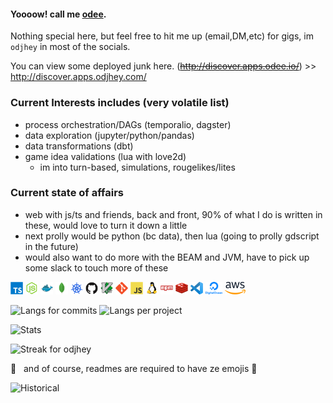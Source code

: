 #### Yoooow! call me [odee](https://odjhey.com). 
<!-- I'm also (and more active these days) in [gitlab](https://gitlab.com/odelon.pacalso). -->

Nothing special here, but feel free to hit me up (email,DM,etc) for gigs, im `odjhey` in most of the socials.

You can view some deployed junk here. (~~http://discover.apps.odee.io/~~) >> http://discover.apps.odjhey.com/

### Current Interests includes (very volatile list)
- process orchestration/DAGs (temporalio, dagster)
- data exploration (jupyter/python/pandas)
- data transformations (dbt)
- game idea validations (lua with love2d)
    - im into turn-based, simulations, rougelikes/lites
    
### Current state of affairs
- web with js/ts and friends, back and front, 90% of what I do is written in these, would love to turn it down a little
- next prolly would be python (bc data), then lua (going to prolly gdscript in the future)
- would also want to do more with the BEAM and JVM, have to pick up some slack to touch more of these

<img src="https://raw.githubusercontent.com/odjhey/odjhey/master/icons/typescript-original.svg" height="20px"/> <img src="https://raw.githubusercontent.com/odjhey/odjhey/master/icons/nodejs-original.svg" height="20px"/> <img src="https://raw.githubusercontent.com/odjhey/odjhey/master/icons/docker-original.svg" height="20px"/> <img src="https://raw.githubusercontent.com/odjhey/odjhey/master/icons/mongodb-original.svg" height="20px"/> <img src="https://raw.githubusercontent.com/odjhey/odjhey/master/icons/kubernetes.svg" height="20px"/> <img src="https://raw.githubusercontent.com/odjhey/odjhey/master/icons/github-original.svg" height="20px"/> <img src="https://raw.githubusercontent.com/odjhey/odjhey/master/icons/vim-original.svg" height="20px"/> <img src="https://raw.githubusercontent.com/odjhey/odjhey/master/icons/git-original.svg" height="20px"/> <img src="https://raw.githubusercontent.com/odjhey/odjhey/master/icons/javascript-original.svg" height="20px"/> <img src="https://raw.githubusercontent.com/odjhey/odjhey/master/icons/linux-original.svg" height="20px"/> <img src="https://raw.githubusercontent.com/odjhey/odjhey/master/icons/npm-original-wordmark.svg" height="20px"/> <img src="https://raw.githubusercontent.com/odjhey/odjhey/master/icons/redis-original.svg" height="20px"/> <img src="https://raw.githubusercontent.com/odjhey/odjhey/master/icons/visual-studio-code.svg" height="20px"/> <img src="https://raw.githubusercontent.com/odjhey/odjhey/master/icons/digital-ocean.svg" height="20px"/> <img src="https://raw.githubusercontent.com/odjhey/odjhey/master/icons/aws.svg" height="20px"/>


![Langs for commits](https://github-profile-summary-cards.vercel.app/api/cards/most-commit-language?username=odjhey&theme=monokai)
![Langs per project](https://github-profile-summary-cards.vercel.app/api/cards/productive-time?username=odjhey&theme=monokai)

<!--
![Trophies](https://github-profile-trophy.vercel.app/?username=odjhey&theme=monokai&column=8)
-->

![Stats](https://github-profile-summary-cards.vercel.app/api/cards/profile-details?username=odjhey&theme=monokai)

<!--
![Stats for odjhey](https://github-readme-stats.vercel.app/api?username=odjhey&show_icons=true&count_private=true)
![Top Langs](https://github-readme-stats.vercel.app/api/top-langs/?username=odjhey&layout=compact)
-->

![Streak for odjhey](https://github-readme-streak-stats.herokuapp.com/?user=odjhey&theme=dracula)


🚀 &nbsp; and of course, readmes are required to have ze emojis 🤘

![Historical](https://activity-graph.herokuapp.com/graph?username=odjhey&hide_border=true&hide_title=true&theme=react-dark)

